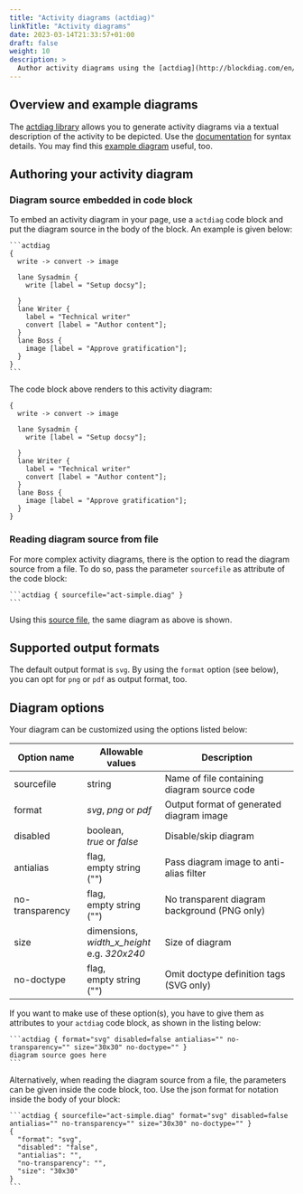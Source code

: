 ```yaml
---
title: "Activity diagrams (actdiag)"
linkTitle: "Activity diagrams"
date: 2023-03-14T21:33:57+01:00
draft: false
weight: 10
description: >
  Author activity diagrams using the [actdiag](http://blockdiag.com/en/actdiag/) library.
---
```


## Overview and example diagrams

The [actdiag library](https://github.com/blockdiag/actdiag) allows you to generate activity diagrams via a textual description of the activity to be depicted. Use the [documentation](http://blockdiag.com/en/actdiag/) for syntax details.
You may find this [example diagram](http://blockdiag.com/en/actdiag/examples.html) useful, too.

## Authoring your activity diagram

### Diagram source embedded in code block

To embed an activity diagram in your page, use a `actdiag` code block and put the diagram source in the body of the block. An example is given below:

````
```actdiag
{
  write -> convert -> image

  lane Sysadmin {
    write [label = "Setup docsy"];

  }
  lane Writer {
    label = "Technical writer"
    convert [label = "Author content"];
  }
  lane Boss {
    image [label = "Approve gratification"];
  }
}
```
````

The code block above renders to this activity diagram:

```actdiag
{
  write -> convert -> image

  lane Sysadmin {
    write [label = "Setup docsy"];

  }
  lane Writer {
    label = "Technical writer"
    convert [label = "Author content"];
  }
  lane Boss {
    image [label = "Approve gratification"];
  }
}
```

### Reading diagram source from file

For more complex activity diagrams, there is the option to read the diagram source from a file. To do so, pass the parameter `sourcefile` as attribute of the code block:

````
```actdiag { sourcefile="act-simple.diag" }
```
````

Using this [source file](act-simple.diag), the same diagram as above is shown.

## Supported output formats

The default output format is `svg`. By using the `format` option (see below), you can opt for `png` or `pdf` as output format, too. 

## Diagram options

Your diagram can be customized using the options listed below: 

| Option name     | Allowable values                                  | Description                                  |
|-----------------|---------------------------------------------------|----------------------------------------------|
| sourcefile      | string                                            | Name of file containing diagram source code  |
| format          | _svg_, _png_ or _pdf_                             | Output format of generated diagram image     |
| disabled        | boolean,<br>_true_ or _false_                     | Disable/skip diagram                         |
| antialias       | flag,<br>empty string ("")                        | Pass diagram image to anti-alias filter      |
| no-transparency | flag,<br>empty string ("")                        | No transparent diagram background (PNG only) |
| size            | dimensions,<br>_width_x_height_<br>e.g. _320x240_ | Size of diagram                              |
| no-doctype      | flag,<br>empty string ("")                        | Omit doctype definition tags (SVG only)      |

If you want to make use of these option(s), you have to give them as attributes to your `actdiag` code block, as shown in the listing below:

````
```actdiag { format="svg" disabled=false antialias="" no-transparency="" size="30x30" no-doctype="" }
diagram source goes here
```
````

Alternatively, when reading the diagram source from a file, the parameters can be given inside the code block, too. Use the json format for notation inside the body of your block:

````
```actdiag { sourcefile="act-simple.diag" format="svg" disabled=false antialias="" no-transparency="" size="30x30" no-doctype="" }
{
  "format": "svg",
  "disabled": "false",
  "antialias": "",
  "no-transparency": "",
  "size": "30x30"
}
```
````
